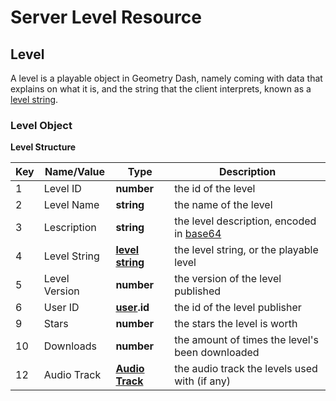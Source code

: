 # Server Level Resource

## Level
A level is a playable object in Geometry Dash, namely coming with data that explains on what it is, and the string that the client interprets, known as a [level string](#).

### Level Object
**Level Structure**

| Key | Name/Value | Type | Description |
|-----|------------|------|-------------|
| 1 | Level ID | **number** | the id of the level | 
| 2 | Level Name | **string** | the name of the level |
| 3 | Lescription | **string** | the level description, encoded in [base64](/topics/encryption/base64.md) |
| 4 | Level String | **[level string]()** | the level string, or the playable level |
| 5 | Level Version | **number** | the version of the level published |
| 6 | User ID | **[user](/resources/user.md).id** | the id of the level publisher |
| 9 | Stars | **number** | the stars the level is worth |
| 10 | Downloads | **number** | the amount of times the level's been downloaded |
| 12 | Audio Track | **[Audio Track](/reference?id=audio-track)** | the audio track the levels used with (if any) |